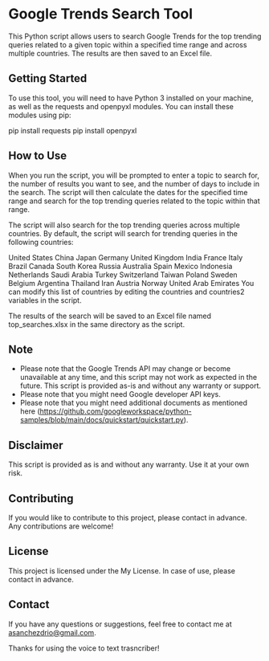# Google Trends Search Tool
This Python script allows users to search Google Trends for the top trending queries related to a given topic within a specified time range and across multiple countries. The results are then saved to an Excel file.

## Getting Started
To use this tool, you will need to have Python 3 installed on your machine, as well as the requests and openpyxl modules. You can install these modules using pip:

pip install requests
pip install openpyxl

## How to Use
When you run the script, you will be prompted to enter a topic to search for, the number of results you want to see, and the number of days to include in the search. The script will then calculate the dates for the specified time range and search for the top trending queries related to the topic within that range.

The script will also search for the top trending queries across multiple countries. By default, the script will search for trending queries in the following countries:

United States
China
Japan
Germany
United Kingdom
India
France
Italy
Brazil
Canada
South Korea
Russia
Australia
Spain
Mexico
Indonesia
Netherlands
Saudi Arabia
Turkey
Switzerland
Taiwan
Poland
Sweden
Belgium
Argentina
Thailand
Iran
Austria
Norway
United Arab Emirates
You can modify this list of countries by editing the countries and countries2 variables in the script.

The results of the search will be saved to an Excel file named top_searches.xlsx in the same directory as the script.

## Note
- Please note that the Google Trends API may change or become unavailable at any time, and this script may not work as expected in the future. This script is provided as-is and without any warranty or support.
- Please note that you might need Google developer API keys.
- Please note that you might need additional documents as mentioned here (https://github.com/googleworkspace/python-samples/blob/main/docs/quickstart/quickstart.py). 

## Disclaimer
This script is provided as is and without any warranty. Use it at your own risk.

## Contributing
If you would like to contribute to this project, please contact in advance. Any contributions are welcome!

## License
This project is licensed under the My License. In case of use, please contact in advance.

## Contact
If you have any questions or suggestions, feel free to contact me at asanchezdrio@gmail.com.

Thanks for using the voice to text trasncriber!


